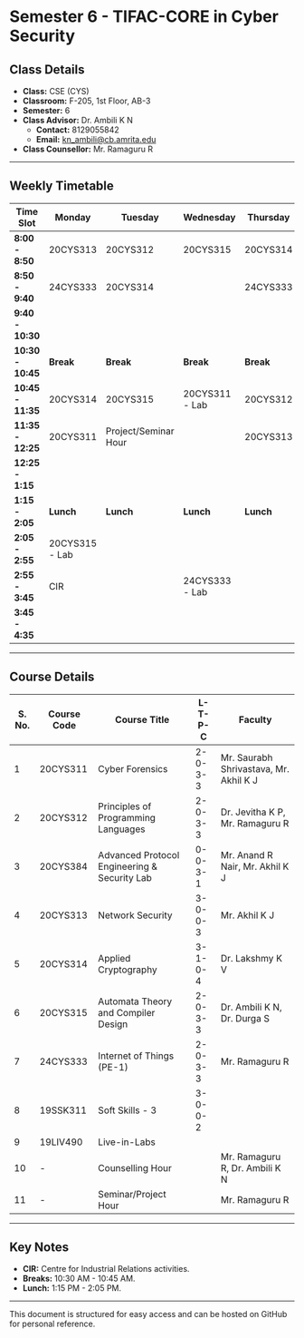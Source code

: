 # **Semester 6 - TIFAC-CORE in Cyber Security**

## **Class Details**
- **Class:** CSE (CYS)
- **Classroom:** F-205, 1st Floor, AB-3
- **Semester:** 6
- **Class Advisor:** Dr. Ambili K N  
  - **Contact:** 8129055842  
  - **Email:** kn_ambili@cb.amrita.edu  
- **Class Counsellor:** Mr. Ramaguru R  

---

## **Weekly Timetable**

| **Time Slot**      | **Monday**       | **Tuesday**           | **Wednesday**       | **Thursday**        | **Friday**            |
|---------------------|------------------|------------------------|----------------------|----------------------|-----------------------|
| **8:00 - 8:50**    | 20CYS313         | 20CYS312              | 20CYS315            | 20CYS314            | 20CYS311             |
| **8:50 - 9:40**    | 24CYS333         | 20CYS314              |                      | 24CYS333            | 20CYS313             |
| **9:40 - 10:30**   |                  |                       |                      |                      |                       |
| **10:30 - 10:45**  | **Break**        | **Break**             | **Break**           | **Break**           | **Break**            |
| **10:45 - 11:35**  | 20CYS314         | 20CYS315              | 20CYS311 - Lab      | 20CYS312            | 20CYS314             |
| **11:35 - 12:25**  | 20CYS311         | Project/Seminar Hour  |                      | 20CYS313            |                       |
| **12:25 - 1:15**   |                  |                       |                      |                      |                       |
| **1:15 - 2:05**    | **Lunch**        | **Lunch**             | **Lunch**           | **Lunch**           | **Lunch**            |
| **2:05 - 2:55**    | 20CYS315 - Lab   |                       |                      |                      | 20CYS384             |
| **2:55 - 3:45**    | CIR              |                       | 24CYS333 - Lab      |                      | 20CYS312 - Lab       |
| **3:45 - 4:35**    |                  |                       |                      |                      |                       |

---

## **Course Details**

| **S. No.** | **Course Code** | **Course Title**                          | **L-T-P-C** | **Faculty**                                         |
|------------|-----------------|-------------------------------------------|-------------|-----------------------------------------------------|
| 1          | 20CYS311        | Cyber Forensics                          | 2-0-3-3     | Mr. Saurabh Shrivastava, Mr. Akhil K J             |
| 2          | 20CYS312        | Principles of Programming Languages      | 2-0-3-3     | Dr. Jevitha K P, Mr. Ramaguru R                    |
| 3          | 20CYS384        | Advanced Protocol Engineering & Security Lab | 0-0-3-1 | Mr. Anand R Nair, Mr. Akhil K J                    |
| 4          | 20CYS313        | Network Security                         | 3-0-0-3     | Mr. Akhil K J                                      |
| 5          | 20CYS314        | Applied Cryptography                     | 3-1-0-4     | Dr. Lakshmy K V                                    |
| 6          | 20CYS315        | Automata Theory and Compiler Design      | 2-0-3-3     | Dr. Ambili K N, Dr. Durga S                        |
| 7          | 24CYS333        | Internet of Things (PE-1)                | 2-0-3-3     | Mr. Ramaguru R                                     |
| 8          | 19SSK311        | Soft Skills - 3                          | 3-0-0-2     |                                                    |
| 9          | 19LIV490        | Live-in-Labs                             |             |                                                    |
| 10         | -               | Counselling Hour                         |             | Mr. Ramaguru R, Dr. Ambili K N                     |
| 11         | -               | Seminar/Project Hour                     |             | Mr. Ramaguru R                                     |

---

## **Key Notes**
- **CIR:** Centre for Industrial Relations activities.
- **Breaks:** 10:30 AM - 10:45 AM.
- **Lunch:** 1:15 PM - 2:05 PM.

---

This document is structured for easy access and can be hosted on GitHub for personal reference.

